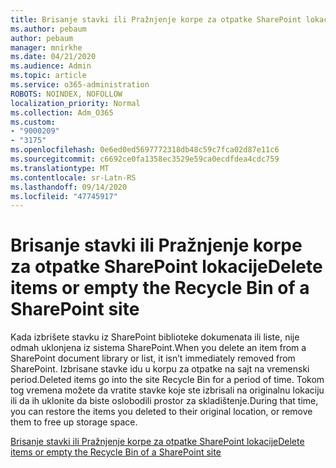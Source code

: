 ```yaml
---
title: Brisanje stavki ili Pražnjenje korpe za otpatke SharePoint lokacije
ms.author: pebaum
author: pebaum
manager: mnirkhe
ms.date: 04/21/2020
ms.audience: Admin
ms.topic: article
ms.service: o365-administration
ROBOTS: NOINDEX, NOFOLLOW
localization_priority: Normal
ms.collection: Adm_O365
ms.custom:
- "9000209"
- "3175"
ms.openlocfilehash: 0e6ed0ed5697772318db48c59c7fca02d87e11c6
ms.sourcegitcommit: c6692ce0fa1358ec3529e59ca0ecdfdea4cdc759
ms.translationtype: MT
ms.contentlocale: sr-Latn-RS
ms.lasthandoff: 09/14/2020
ms.locfileid: "47745917"
---
```

# <a name="delete-items-or-empty-the-recycle-bin-of-a-sharepoint-site"></a><span data-ttu-id="dbfcb-102">Brisanje stavki ili Pražnjenje korpe za otpatke SharePoint lokacije</span><span class="sxs-lookup"><span data-stu-id="dbfcb-102">Delete items or empty the Recycle Bin of a SharePoint site</span></span> 

<span data-ttu-id="dbfcb-103">Kada izbrišete stavku iz SharePoint biblioteke dokumenata ili liste, nije odmah uklonjena iz sistema SharePoint.</span><span class="sxs-lookup"><span data-stu-id="dbfcb-103">When you delete an item from a SharePoint document library or list, it isn’t immediately removed from SharePoint.</span></span> <span data-ttu-id="dbfcb-104">Izbrisane stavke idu u korpu za otpatke na sajt na vremenski period.</span><span class="sxs-lookup"><span data-stu-id="dbfcb-104">Deleted items go into the site Recycle Bin for a period of time.</span></span> <span data-ttu-id="dbfcb-105">Tokom tog vremena možete da vratite stavke koje ste izbrisali na originalnu lokaciju ili da ih uklonite da biste oslobodili prostor za skladištenje.</span><span class="sxs-lookup"><span data-stu-id="dbfcb-105">During that time, you can restore the items you deleted to their original location, or remove them to free up storage space.</span></span>

[<span data-ttu-id="dbfcb-106">Brisanje stavki ili Pražnjenje korpe za otpatke SharePoint lokacije</span><span class="sxs-lookup"><span data-stu-id="dbfcb-106">Delete items or empty the Recycle Bin of a SharePoint site</span></span>](https://support.office.com/article/2e713599-d13e-40d6-96dc-66f0a366f74e)
